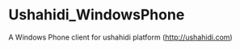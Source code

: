 Ushahidi_WindowsPhone
=====================

A Windows Phone client for ushahidi platform  (http://ushahidi.com)